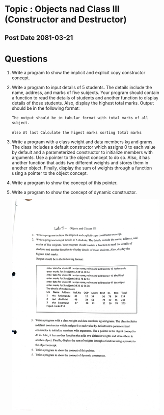 # Topic : Objects nad Class III (Constructor and Destructor)
## Post Date 2081-03-21

# Questions

1. Write a program to show the implicit and explicit copy constructor concept.

2. Write a program to input details of 5 students. The details include the name, address, and marks of five subjects. Your program should contain a function to read the details of students and another function to display details of those students. Also, display the highest total marks.
Output should be in the following format:
    ```
    The output should be in tabular format with total marks of all subject.

    Also At last Calculate the higest marks sorting total marks
    ```
3. Write a program with a class weight and data members kg and grams. The class includes a default constructor which assigns 0 to each value by default and a parameterized constructor to initialize members with arguments. Use a pointer to the object concept to do so. Also, it has another function that adds two different weights and stores them in another object. Finally, display the sum of weights through a function using a pointer to the object concept.
4. Write a program to show the concept of this pointer.
5. Write a program to show the concept of dynamic constructor.


    <img src="lab5.jpg">
    </img>

